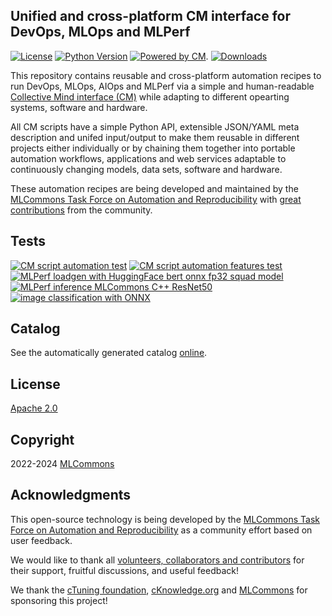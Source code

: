 ## Unified and cross-platform CM interface for DevOps, MLOps and MLPerf

[![License](https://img.shields.io/badge/License-Apache%202.0-green)](LICENSE.md)
[![Python Version](https://img.shields.io/badge/python-3+-blue.svg)](https://github.com/mlcommons/ck/tree/master/cm/cmind)
[![Powered by CM](https://img.shields.io/badge/Powered_by-MLCommons%20CM-blue)](https://github.com/mlcommons/ck).
[![Downloads](https://static.pepy.tech/badge/cmind)](https://pepy.tech/project/cmind)

This repository contains reusable and cross-platform automation recipes to run DevOps, MLOps, AIOps and MLPerf 
via a simple and human-readable [Collective Mind interface (CM)](https://github.com/mlcommons/ck) 
while adapting to different opearting systems, software and hardware.

All СM scripts have a simple Python API, extensible JSON/YAML meta description
and unifed input/output to make them reusable in different projects either individually 
or by chaining them together into portable automation workflows, applications 
and web services adaptable to continuously changing models, data sets, software and hardware.

These automation recipes are being developed and maintained 
by the [MLCommons Task Force on Automation and Reproducibility](https://github.com/mlcommons/ck/blob/master/docs/taskforce.md)
with [great contributions](CONTRIBUTING.md) from the community.

## Tests

[![CM script automation test](https://github.com/mlcommons/cm4mlops/actions/workflows/test-cm-scripts.yml/badge.svg)](https://github.com/mlcommons/cm4mlops/actions/workflows/test-cm-scripts.yml)
[![CM script automation features test](https://github.com/mlcommons/cm4mlops/actions/workflows/test-cm-script-features.yml/badge.svg)](https://github.com/mlcommons/cm4mlops/actions/workflows/test-cm-script-features.yml)
[![MLPerf loadgen with HuggingFace bert onnx fp32 squad model](https://github.com/mlcommons/cm4mlops/actions/workflows/test-mlperf-loadgen-onnx-huggingface-bert-fp32-squad.yml/badge.svg)](https://github.com/mlcommons/cm4mlops/actions/workflows/test-mlperf-loadgen-onnx-huggingface-bert-fp32-squad.yml)
[![MLPerf inference MLCommons C++ ResNet50](https://github.com/mlcommons/cm4mlops/actions/workflows/test-mlperf-inference-mlcommons-cpp-resnet50.yml/badge.svg)](https://github.com/mlcommons/cm4mlops/actions/workflows/test-mlperf-inference-mlcommons-cpp-resnet50.yml)
[![image classification with ONNX](https://github.com/mlcommons/cm4mlops/actions/workflows/test-image-classification-onnx.yml/badge.svg)](https://github.com/mlcommons/cm4mlops/actions/workflows/test-image-classification-onnx.yml)


## Catalog

See the automatically generated catalog [online](https://access.cknowledge.org/playground/?action=scripts).

## License

[Apache 2.0](LICENSE.md)

## Copyright

2022-2024 [MLCommons](https://mlcommons.org)

## Acknowledgments

This open-source technology is being developed by the [MLCommons Task Force on Automation and Reproducibility](https://github.com/mlcommons/ck/blob/master/docs/taskforce.md)
as a community effort based on user feedback. 

We would like to thank all [volunteers, collaborators and contributors](CONTRIBUTING.md) 
for their support, fruitful discussions, and useful feedback! 

We thank the [cTuning foundation](https://cTuning.org), [cKnowledge.org](https://cKnowledge.org)
and [MLCommons](https://mlcommons.org) for sponsoring this project!

